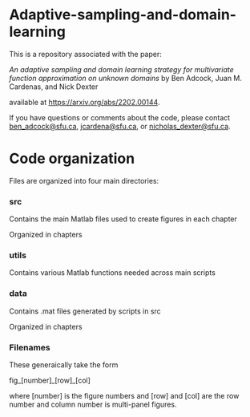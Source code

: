 # Adaptive-sampling-and-domain-learning
This is a repository associated with the paper:

_An adaptive sampling and domain learning strategy for multivariate function approximation on unknown domains_ by Ben Adcock, Juan M. Cardenas, and Nick Dexter

available at https://arxiv.org/abs/2202.00144.

If you have questions or comments about the code, please contact [ben_adcock@sfu.ca](mailto:ben_adcock@sfu.ca?subject=[GitHub]%20Source%20Han%20Sans), [jcardena@sfu.ca](mailto:jcardena@sfu.ca?subject=[GitHub]%20Source%20Han%20Sans), or [nicholas_dexter@sfu.ca](mailto:nicholas_dexter@sfu.ca?subject=[GitHub]%20Source%20Han%20Sans).

# Code organization 
Files are organized into four main directories:

### src 
Contains the main Matlab files used to create figures in each chapter

Organized in chapters

### utils 
Contains various Matlab functions needed across main scripts

### data 
Contains .mat files generated by scripts in src

Organized in chapters

### Filenames

These generaically take the form 

fig_[number]\_[row]_[col]

where [number] is the figure numbers and [row] and [col] are the row number and column number is multi-panel figures.
